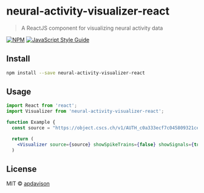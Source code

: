 # neural-activity-visualizer-react

> A ReactJS component for visualizing neural activity data

[![NPM](https://img.shields.io/npm/v/neural-activity-visualizer-react.svg)](https://www.npmjs.com/package/neural-activity-visualizer-react) [![JavaScript Style Guide](https://img.shields.io/badge/code_style-standard-brightgreen.svg)](https://standardjs.com)

## Install

```bash
npm install --save neural-activity-visualizer-react
```

## Usage

```jsx
import React from 'react';
import Visualizer from 'neural-activity-visualizer-react';

function Example {
  const source = "https://object.cscs.ch/v1/AUTH_c0a333ecf7c045809321ce9d9ecdfdea/Migliore_2018_CA1/exp_data/abf-int-bAC/Ivy_960711AHP3/96711008.abf";

  return (
    <Visualizer source={source} showSpikeTrains={false} showSignals={true}/>
  )

```

## License

MIT © [apdavison](https://github.com/apdavison)
